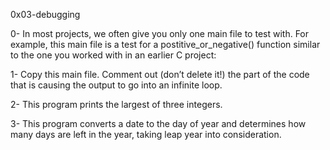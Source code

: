 0x03-debugging

0- In most projects, we often give you only one main file to test with. For example, this main file is a test for a postitive_or_negative() function similar to the one you worked with in an earlier C project:

1- Copy this main file. Comment out (don’t delete it!) the part of the code that is causing the output to go into an infinite loop.

2- This program prints the largest of three integers.

3- This program converts a date to the day of year and determines how many days are left in the year, taking leap year into consideration.
